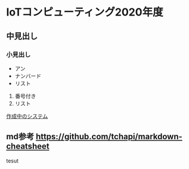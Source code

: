 # IoTコンピューティング2020年度
## 中見出し
### 小見出し
- アン
- ナンバード
- リスト
1. 番号付き
1. リスト

[作成中のシステム](https://github.com/peechan/IoT2020/blob/main/EnvSensor.md)

##  md参考 https://github.com/tchapi/markdown-cheatsheet
tesut